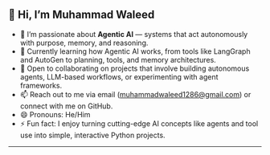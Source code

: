 

## 👋 Hi, I’m Muhammad Waleed

* 👀 I’m passionate about **Agentic AI** — systems that act autonomously with purpose, memory, and reasoning.
* 🌱 Currently learning how Agentic AI works, from tools like LangGraph and AutoGen to planning, tools, and memory architectures.
* 💞️ Open to collaborating on projects that involve building autonomous agents, LLM-based workflows, or experimenting with agent frameworks.
* 📫 Reach out to me via email (muhammadwaleed1286@gmail.com) or connect with me on GitHub.
* 😄 Pronouns: He/Him
* ⚡ Fun fact: I enjoy turning cutting-edge AI concepts like agents and tool use into simple, interactive Python projects.

---





